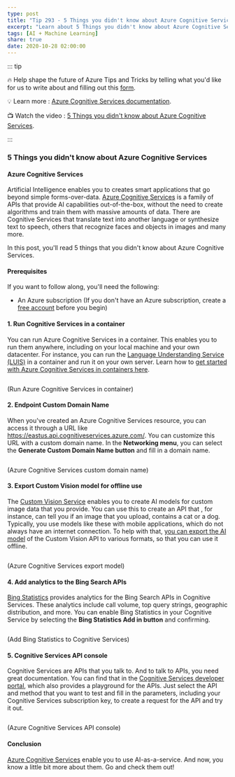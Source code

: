 ```yaml
---
type: post
title: "Tip 293 - 5 Things you didn't know about Azure Cognitive Services"
excerpt: "Learn about 5 Things you didn't know about Azure Cognitive Services"
tags: [AI + Machine Learning]
share: true
date: 2020-10-28 02:00:00
---
```


::: tip 

:fire:  Help shape the future of Azure Tips and Tricks by telling what you'd like for us to write about and filling out this [form](https://github.com/microsoft/AzureTipsAndTricks/issues/new?assignees=&labels=&template=survey.md&title=).

:bulb: Learn more : [Azure Cognitive Services documentation](https://docs.microsoft.com/azure/cognitive-services/?WT.mc_id=docs-azuredevtips-azureappsdev). 

:tv: Watch the video : [5 Things you didn't know about Azure Cognitive Services](leave-blank?WT.mc_id=youtube-azuredevtips-azureappsdev).

:::

### 5 Things you didn't know about Azure Cognitive Services

#### Azure Cognitive Services
Artificial Intelligence enables you to creates smart applications that go beyond simple forms-over-data. [Azure Cognitive Services](https://azure.microsoft.com/services/cognitive-services/?WT.mc_id=azure-azuredevtips-azureappsdev) is a family of APIs that provide AI capabilities out-of-the-box, without the need to create algorithms and train them with massive amounts of data. There are Cognitive Services that translate text into another language or synthesize text to speech, others that recognize faces and objects in images and many more. 

In this post, you'll read 5 things that you didn't know about Azure Cognitive Services. 

#### Prerequisites
If you want to follow along, you'll need the following:
* An Azure subscription (If you don't have an Azure subscription, create a [free account](https://azure.microsoft.com/free/?WT.mc_id=azure-azuredevtips-azureappsdev) before you begin)


#### 1. Run Cognitive Services in a container
You can run Azure Cognitive Services in a container. This enables you to run them anywhere, including on your local machine and your own datacenter. For instance, you can run the [Language Understanding Service (LUIS)](https://docs.microsoft.com/azure/cognitive-services/luis/what-is-luis?WT.mc_id=docs-azuredevtips-azureappsdev) in a container and run it on your own server. Learn how to [get started with Azure Cognitive Services in containers here](https://docs.microsoft.com/azure/cognitive-services/cognitive-services-container-support?WT.mc_id=docs-azuredevtips-azureappsdev). 

<img :src="$withBase('/files/79luisincontainer.png')">

(Run Azure Cognitive Services in container)

#### 2. Endpoint Custom Domain Name
When you've created an Azure Cognitive Services resource, you can access it through a URL like https://eastus.api.cognitiveservices.azure.com/. You can customize this URL with a custom domain name. In the **Networking menu**, you can select the **Generate Custom Domain Name button** and fill in a domain name.

<img :src="$withBase('/files/79customdomain.png')">

(Azure Cognitive Services custom domain name)

#### 3. Export Custom Vision model for offline use
The [Custom Vision Service](https://azure.microsoft.com/services/cognitive-services/custom-vision-service/?WT.mc_id=azure-azuredevtips-azureappsdev
) enables you to create AI models for custom image data that you provide. You can use this to create an API that , for instance, can tell you if an image that you upload, contains a cat or a dog. Typically, you use models like these with mobile applications, which do not always have an internet connection. To help with that, [you can export the AI model](https://docs.microsoft.com/azure/cognitive-services/custom-vision-service/export-your-model?WT.mc_id=docs-azuredevtips-azureappsdev) of the Custom Vision API to various formats, so that you can use it offline. 

<img :src="$withBase('/files/79exportmodel.png')">

(Azure Cognitive Services export model)

#### 4. Add analytics to the Bing Search APIs
[Bing Statistics](https://docs.microsoft.com/azure/cognitive-services/bing-web-search/bing-web-stats?WT.mc_id=docs-azuredevtips-azureappsdev) provides analytics for the Bing Search APIs in Cognitive Services. These analytics include call volume, top query strings, geographic distribution, and more. You can enable Bing Statistics in your Cognitive Service by selecting the **Bing Statistics Add in button** and confirming.

<img :src="$withBase('/files/79bingstatisticsaddin.png')">

(Add Bing Statistics to Cognitive Services)

#### 5. Cognitive Services API console
Cognitive Services are APIs that you talk to. And to talk to APIs, you need great documentation. You can find that in the [Cognitive Services developer portal](https://westeurope.dev.cognitive.microsoft.com/docs/services?WT.mc_id=microsoft-azuredevtips-azureappsdev), which also provides a playground for the APIs. Just select the API and method that you want to test and fill in the parameters, including your Cognitive Services subscription key, to create a request for the API and try it out.

<img :src="$withBase('/files/79apiconsole.png')">

(Azure Cognitive Services API console)

 
#### Conclusion
[Azure Cognitive Services](https://azure.microsoft.com/services/cognitive-services/?WT.mc_id=azure-azuredevtips-azureappsdev) enable you to use AI-as-a-service. And now, you know a little bit more about them. Go and check them out!
